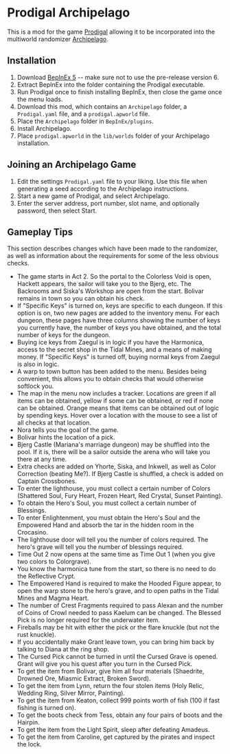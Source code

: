 # Prodigal Archipelago

This is a mod for the game [Prodigal](https://store.steampowered.com/app/1393820/Prodigal/) allowing it to be incorporated into the multiworld randomizer [Archipelago](https://archipelago.gg/).

## Installation

1. Download [BepInEx 5](https://github.com/BepInEx/BepInEx/releases/) -- make sure not to use the pre-release version 6.
2. Extract BepInEx into the folder containing the Prodigal executable.
3. Run Prodigal once to finish installing BepInEx, then close the game once the menu loads.
4. Download this mod, which contains an `Archipelago` folder, a `Prodigal.yaml` file, and a `prodigal.apworld` file.
5. Place the `Archipelago` folder in `BepInEx/plugins`.
6. Install Archipelago.
7. Place `prodigal.apworld` in the `lib/worlds` folder of your Archipelago installation.

## Joining an Archipelago Game

1. Edit the settings `Prodigal.yaml` file to your liking. Use this file when generating a seed according to the Archipelago instructions.
2. Start a new game of Prodigal, and select Archipelago.
3. Enter the server address, port number, slot name, and optionally password, then select Start.

## Gameplay Tips

This section describes changes which have been made to the randomizer, as well as information about the requirements for some of the less obvious checks.

- The game starts in Act 2. So the portal to the Colorless Void is open, Hackett appears, the sailor will take you to the Bjerg, etc. The Backrooms and Siska's Workshop are open from the start. Bolivar remains in town so you can obtain his check.
- If "Specific Keys" is turned on, keys are specific to each dungeon. If this option is on, two new pages are added to the inventory menu. For each dungeon, these pages have three columns showing the number of keys you currently have, the number of keys you have obtained, and the total number of keys for the dungeon.
- Buying ice keys from Zaegul is in logic if you have the Harmonica, access to the secret shop in the Tidal Mines, and a means of making money. If "Specific Keys" is turned off, buying normal keys from Zaegul is also in logic.
- A warp to town button has been added to the menu. Besides being convenient, this allows you to obtain checks that would otherwise softlock you.
- The map in the menu now includes a tracker. Locations are green if all items can be obtained, yellow if some can be obtained, or red if none can be obtained. Orange means that items can be obtained out of logic by spending keys. Hover over a location with the mouse to see a list of all checks at that location.
- Nora tells you the goal of the game.
- Bolivar hints the location of a pick.
- Bjerg Castle (Mariana's marriage dungeon) may be shuffled into the pool. If it is, there will be a sailor outside the arena who will take you there at any time.
- Extra checks are added on Yhorte, Siska, and Inkwell, as well as Color Correction (beating Me?). If Bjerg Castle is shuffled, a check is added on Captain Crossbones.
- To enter the lighthouse, you must collect a certain number of Colors (Shattered Soul, Fury Heart, Frozen Heart, Red Crystal, Sunset Painting).
- To obtain the Hero's Soul, you must collect a certain number of Blessings.
- To enter Enlightenment, you must obtain the Hero's Soul and the Empowered Hand and absorb the tar in the hidden room in the Crocasino.
- The lighthouse door will tell you the number of colors required. The hero's grave will tell you the number of blessings required.
- Time Out 2 now opens at the same time as Time Out 1 (when you give two colors to Colorgrave).
- You know the harmonica tune from the start, so there is no need to do the Reflective Crypt.
- The Empowered Hand is required to make the Hooded Figure appear, to open the warp stone to the hero's grave, and to open paths in the Tidal Mines and Magma Heart.
- The number of Crest Fragments required to pass Alexan and the number of Coins of Crowl needed to pass Kaelum can be changed. The Blessed Pick is no longer required for the underwater item.
- Fireballs may be hit with either the pick or the flare knuckle (but not the rust knuckle).
- If you accidentally make Grant leave town, you can bring him back by talking to Diana at the ring shop.
- The Cursed Pick cannot be turned in until the Cursed Grave is opened. Grant will give you his quest after you turn in the Cursed Pick.
- To get the item from Bolivar, give him all four materials (Shaedrite, Drowned Ore, Miasmic Extract, Broken Sword).
- To get the item from Lynn, return the four stolen items (Holy Relic, Wedding Ring, Silver Mirror, Painting).
- To get the item from Keaton, collect 999 points worth of fish (100 if fast fishing is turned on).
- To get the boots check from Tess, obtain any four pairs of boots and the Hairpin.
- To get the item from the Light Spirit, sleep after defeating Amadeus.
- To get the item from Caroline, get captured by the pirates and inspect the lock.